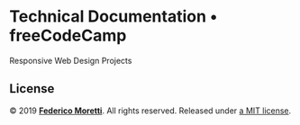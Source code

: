 # Technical Documentation • freeCodeCamp

Responsive Web Design Projects

## License

© 2019 **[Federico Moretti](https://federicomoretti.it/)**. All rights reserved. Released under [a MIT license](/LICENSE).
